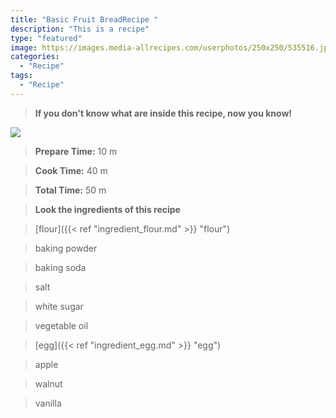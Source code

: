 ```yaml
---
title: "Basic Fruit BreadRecipe "
description: "This is a recipe"
type: "featured"
image: https://images.media-allrecipes.com/userphotos/250x250/535516.jpg
categories: 
  - "Recipe"
tags: 
  - "Recipe"
---
```



>**If you don't know what are inside this recipe, now you know!**

![](../images/Recipes-Banner.jpg)
> **Prepare Time:** 10 m


> **Cook Time:** 40 m


> **Total Time:** 50 m

> **Look the ingredients of this recipe**

> [flour]({{< ref "ingredient_flour.md" >}} "flour")

> baking powder

> baking soda

> salt

> white sugar

> vegetable oil

> [egg]({{< ref "ingredient_egg.md" >}} "egg")

> apple

> walnut

> vanilla

